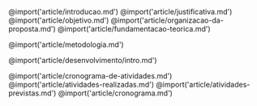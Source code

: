 <!--  Veja abaixo um exemplo de importação de arquivos -->

@import('article/introducao.md')
@import('article/justificativa.md')
@import('article/objetivo.md')
@import('article/organizacao-da-proposta.md')
@import('article/fundamentacao-teorica.md')

<!-- Configuração inicial parâmetro logia -->

@import('article/metodologia.md')

@import('article/desenvolvimento/intro.md')

@import('article/cronograma-de-atividades.md')
@import('article/atividades-realizadas.md')
@import('article/atividades-previstas.md')
@import('article/cronograma.md')
